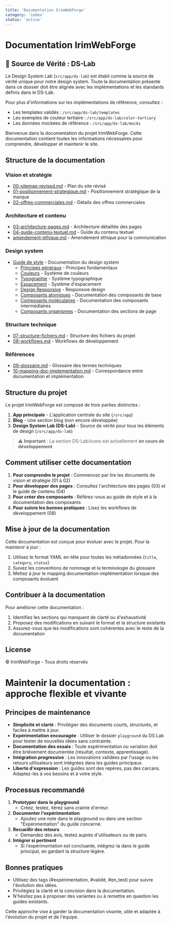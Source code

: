 ```yaml
---
title: 'Documentation IrimWebForge'
category: 'index'
status: 'active'
---
```


# Documentation IrimWebForge

## 🌟 Source de Vérité : DS-Lab

Le Design System Lab (`src/app/ds-lab`) est établi comme la source de vérité unique pour notre design system. Toute la documentation présente dans ce dossier doit être alignée avec les implémentations et les standards définis dans le DS-Lab.

Pour plus d'informations sur les implémentations de référence, consultez :

- Les templates validés : `/src/app/ds-lab/templates`
- Les exemples de couleur tertiaire : `/src/app/ds-lab/color-tertiary`
- Les données mockées de référence : `/src/app/ds-lab/mocks`

Bienvenue dans la documentation du projet IrimWebForge. Cette documentation contient toutes les informations nécessaires pour comprendre, développer et maintenir le site.

## Structure de la documentation

### Vision et stratégie

- [00-sitemap-revised.md](./00-sitemap-revised.md) - Plan du site révisé
- [01-positionnement-strategique.md](./01-positionnement-strategique.md) - Positionnement stratégique de la marque
- [02-offres-commerciales.md](./02-offres-commerciales.md) - Détails des offres commerciales

### Architecture et contenu

- [03-architecture-pages.md](./03-architecture-pages.md) - Architecture détaillée des pages
- [04-guide-contenu-textuel.md](./04-guide-contenu-textuel.md) - Guide du contenu textuel
- [amendement-ethique.md](./amendement-ethique.md) - Amendement éthique pour la communication

### Design system

- [Guide de style](./style/index.md) - Documentation du design system
  - [Principes généraux](./style/principles.md) - Principes fondamentaux
  - [Couleurs](./style/colors.md) - Système de couleurs
  - [Typographie](./style/typography.md) - Système typographique
  - [Espacement](./style/spacing.md) - Système d'espacement
  - [Design Responsive](./style/responsive.md) - Responsive design
  - [Composants atomiques](./style/atoms.md) - Documentation des composants de base
  - [Composants moléculaires](./style/molecules.md) - Documentation des composants intermédiaires
  - [Composants organismes](./style/organisms.md) - Documentation des sections de page

### Structure technique

- [07-structure-fichiers.md](./07-structure-fichiers.md) - Structure des fichiers du projet
- [08-workflows.md](./08-workflows.md) - Workflows de développement

### Références

- [09-glossaire.md](./09-glossaire.md) - Glossaire des termes techniques
- [10-mapping-doc-implementation.md](./10-mapping-doc-implementation.md) - Correspondance entre documentation et implémentation

## Structure du projet

Le projet IrimWebForge est composé de trois parties distinctes :

1. **App principale** - L'application centrale du site (`/src/app`)
2. **Blog** - Une section blog (non encore développée)
3. **Design System Lab (DS-Lab)** - Source de vérité pour tous les éléments de design (`/src/app/ds-lab`)

> ⚠️ **Important** : La section DS-Lab/icons est actuellement **en cours de développement**.

## Comment utiliser cette documentation

1. **Pour comprendre le projet** : Commencez par lire les documents de vision et stratégie (01 à 02)
2. **Pour développer des pages** : Consultez l'architecture des pages (03) et le guide de contenu (04)
3. **Pour créer des composants** : Référez-vous au guide de style et à la documentation des composants
4. **Pour suivre les bonnes pratiques** : Lisez les workflows de développement (08)

## Mise à jour de la documentation

Cette documentation est conçue pour évoluer avec le projet. Pour la maintenir à jour :

1. Utilisez le format YAML en-tête pour toutes les métadonnées (`title`, `category`, `status`)
2. Suivez les conventions de nommage et la terminologie du glossaire
3. Mettez à jour le mapping documentation-implémentation lorsque des composants évoluent

## Contribuer à la documentation

Pour améliorer cette documentation :

1. Identifiez les sections qui manquent de clarté ou d'exhaustivité
2. Proposez des modifications en suivant le format et la structure existants
3. Assurez-vous que les modifications sont cohérentes avec le reste de la documentation

## License

© IrimWebForge - Tous droits réservés

# Maintenir la documentation : approche flexible et vivante

## Principes de maintenance

- **Simplicité et clarté** : Privilégier des documents courts, structurés, et faciles à mettre à jour.
- **Expérimentation encouragée** : Utiliser le dossier `playground` du DS Lab pour tester de nouvelles idées sans contrainte.
- **Documentation des essais** : Toute expérimentation ou variation doit être brièvement documentée (résultat, contexte, apprentissage).
- **Intégration progressive** : Les innovations validées par l'usage ou les retours utilisateurs sont intégrées dans les guides principaux.
- **Liberté d'expression** : Les guides sont des repères, pas des carcans. Adaptez-les à vos besoins et à votre style.

## Processus recommandé

1. **Prototyper dans le playground**
   - Créez, testez, itérez sans crainte d'erreur.
2. **Documenter l'expérimentation**
   - Ajoutez une note dans le playground ou dans une section "Expérimentation" du guide concerné.
3. **Recueillir des retours**
   - Demandez des avis, testez auprès d'utilisateurs ou de pairs.
4. **Intégrer si pertinent**
   - Si l'expérimentation est concluante, intégrez-la dans le guide principal, en gardant la structure légère.

## Bonnes pratiques

- Utilisez des tags (#expérimentation, #validé, #en_test) pour suivre l'évolution des idées.
- Privilégiez la clarté et la concision dans la documentation.
- N'hésitez pas à proposer des variantes ou à remettre en question les guides existants.

Cette approche vise à garder la documentation vivante, utile et adaptée à l'évolution du projet et de l'équipe.
